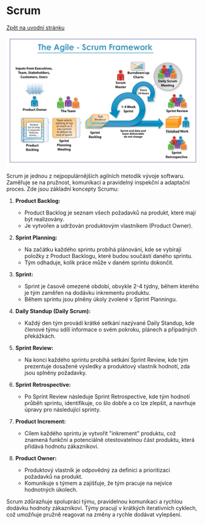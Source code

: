 # Scrum

[Zpět na uvodní stránku](README.md)

![agile](imgs/scrum.jfif)

Scrum je jednou z nejpopulárnějších agilních metodik vývoje softwaru. Zaměřuje se na pružnost, komunikaci a pravidelný inspekční a adaptační proces. Zde jsou základní koncepty Scrumu:

1. **Product Backlog:**

   - Product Backlog je seznam všech požadavků na produkt, které mají být realizovány.
   - Je vytvořen a udržován produktovým vlastníkem (Product Owner).

2. **Sprint Planning:**

   - Na začátku každého sprintu probíhá plánování, kde se vybírají položky z Product Backlogu, které budou součástí daného sprintu.
   - Tým odhaduje, kolik práce může v daném sprintu dokončit.

3. **Sprint:**

   - Sprint je časově omezené období, obvykle 2-4 týdny, během kterého je tým zaměřen na dodávku inkrementu produktu.
   - Během sprintu jsou plněny úkoly zvolené v Sprint Planningu.

4. **Daily Standup (Daily Scrum):**

   - Každý den tým provádí krátké setkání nazývané Daily Standup, kde členové týmu sdílí informace o svém pokroku, plánech a případných překážkách.

5. **Sprint Review:**

   - Na konci každého sprintu probíhá setkání Sprint Review, kde tým prezentuje dosažené výsledky a produktový vlastník hodnotí, zda jsou splněny požadavky.

6. **Sprint Retrospective:**

   - Po Sprint Review následuje Sprint Retrospective, kde tým hodnotí průběh sprintu, identifikuje, co šlo dobře a co lze zlepšit, a navrhuje úpravy pro následující sprinty.

7. **Product Increment:**

   - Cílem každého sprintu je vytvořit "inkrement" produktu, což znamená funkční a potenciálně otestovatelnou část produktu, která přidává hodnotu zákazníkovi.

8. **Product Owner:**
   - Produktový vlastník je odpovědný za definici a prioritizaci požadavků na produkt.
   - Komunikuje s týmem a zajišťuje, že tým pracuje na nejvíce hodnotných úkolech.

Scrum zdůrazňuje spolupráci týmu, pravidelnou komunikaci a rychlou dodávku hodnoty zákazníkovi. Týmy pracují v krátkých iterativních cyklech, což umožňuje pružně reagovat na změny a rychle dodávat vylepšení.
